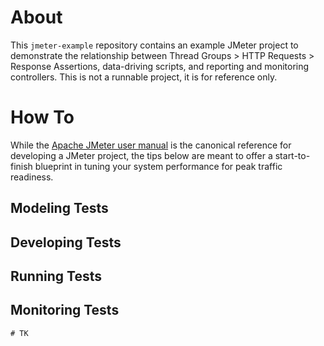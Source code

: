 # About

This `jmeter-example` repository contains an example JMeter project to demonstrate the relationship between Thread Groups > HTTP Requests > Response Assertions, data-driving scripts, and reporting and monitoring controllers. This is not a runnable project, it is for reference only.

# How To
While the [Apache JMeter user manual](https://jmeter.apache.org/usermanual/) is the canonical reference for developing a JMeter project, the tips below are meant to offer a start-to-finish blueprint in tuning your system performance for peak traffic readiness.

## Modeling Tests
## Developing Tests
## Running Tests
## Monitoring Tests

    # TK
